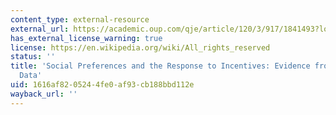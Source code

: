 ```yaml
---
content_type: external-resource
external_url: https://academic.oup.com/qje/article/120/3/917/1841493?login=true
has_external_license_warning: true
license: https://en.wikipedia.org/wiki/All_rights_reserved
status: ''
title: 'Social Preferences and the Response to Incentives: Evidence from Personnel
  Data'
uid: 1616af82-0524-4fe0-af93-cb188bbd112e
wayback_url: ''
---
```


